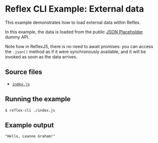 # Reflex CLI Example: External data

This example demonstrates how to load external data within Reflex.

In this example, the data is loaded from the public [JSON Placeholder](https://jsonplaceholder.typicode.com/) dummy API.

Note how in ReflexJS, there is no need to await promises: you can access the `.json()` method as if it were synchronously available, and it will be invoked as soon as the data arrives.

## Source files

- [`index.js`](./index.js)

## Running the example

```shell
$ reflex-cli ./index.js
```

## Example output

```
"Hello, Leanne Graham!"
```
